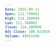 ```yaml
---
Date: 2015-09-11
Open: 111.790001
High: 114.209999
Low: 111.760002
Close: 114.209999
Adj Close: 108.623924
Volume: 49915500
---
```

